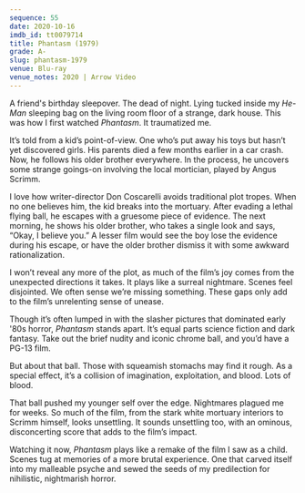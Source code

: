 ```yaml
---
sequence: 55
date: 2020-10-16
imdb_id: tt0079714
title: Phantasm (1979)
grade: A-
slug: phantasm-1979
venue: Blu-ray
venue_notes: 2020 | Arrow Video
---
```


A friend's birthday sleepover. The dead of night. Lying tucked inside my _He-Man_ sleeping bag on the living room floor of a strange, dark house. This was how I first watched _Phantasm_. It traumatized me.

<!-- end -->

It’s told from a kid’s point-of-view. One who’s put away his toys but hasn’t yet discovered girls. His parents died a few months earlier in a car crash. Now, he follows his older brother everywhere. In the process, he uncovers some strange goings-on involving the local mortician, played by Angus Scrimm.

I love how writer-director Don Coscarelli avoids traditional plot tropes. When no one believes him, the kid breaks into the mortuary. After evading a lethal flying ball, he escapes with a gruesome piece of evidence. The next morning, he shows his older brother, who takes a single look and says, “Okay, I believe you.” A lesser film would see the boy lose the evidence during his escape, or have the older brother dismiss it with some awkward rationalization.

I won’t reveal any more of the plot, as much of the film’s joy comes from the unexpected directions it takes. It plays like a surreal nightmare. Scenes feel disjointed. We often sense we’re missing something. These gaps only add to the film’s unrelenting sense of unease.

Though it’s often lumped in with the slasher pictures that dominated early '80s horror, _Phantasm_ stands apart. It’s equal parts science fiction and dark fantasy. Take out the brief nudity and iconic chrome ball, and you’d have a PG-13 film.

But about that ball. Those with squeamish stomachs may find it rough. As a special effect, it’s a collision of imagination, exploitation, and blood. Lots of blood.

That ball pushed my younger self over the edge. Nightmares plagued me for weeks. So much of the film, from the stark white mortuary interiors to Scrimm himself, looks unsettling. It sounds unsettling too, with an ominous, disconcerting score that adds to the film’s impact.

Watching it now, _Phantasm_ plays like a remake of the film I saw as a child. Scenes tug at memories of a more brutal experience. One that carved itself into my malleable psyche and sewed the seeds of my predilection for nihilistic, nightmarish horror.
